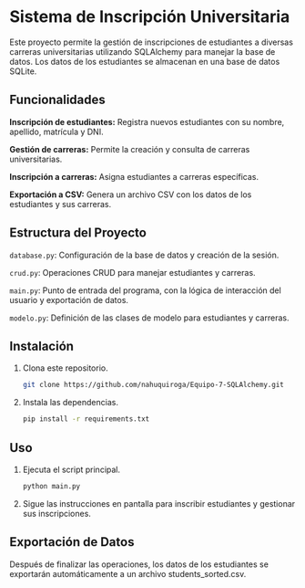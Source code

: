 # Sistema de Inscripción Universitaria

Este proyecto permite la gestión de inscripciones de estudiantes a diversas carreras universitarias utilizando SQLAlchemy para manejar la base de datos. Los datos de los estudiantes se almacenan en una base de datos SQLite.



## Funcionalidades

**Inscripción de estudiantes:** Registra nuevos estudiantes con su nombre, apellido, matrícula y DNI.

**Gestión de carreras:** Permite la creación y consulta de carreras universitarias.

**Inscripción a carreras:** Asigna estudiantes a carreras específicas.

**Exportación a CSV:** Genera un archivo CSV con los datos de los estudiantes y sus carreras.



## Estructura del Proyecto

`database.py`: Configuración de la base de datos y creación de la sesión.

`crud.py`: Operaciones CRUD para manejar estudiantes y carreras.

`main.py`: Punto de entrada del programa, con la lógica de interacción del usuario y exportación de datos.

`modelo.py`: Definición de las clases de modelo para estudiantes y carreras.



## Instalación

1. Clona este repositorio.
   ```bash
   git clone https://github.com/nahuquiroga/Equipo-7-SQLAlchemy.git
   ```
   
2. Instala las dependencias.
   ```bash
   pip install -r requirements.txt
   ```

## Uso

1. Ejecuta el script principal.
   ```bash
   python main.py
   ```
   
2. Sigue las instrucciones en pantalla para inscribir estudiantes y gestionar sus inscripciones.
   


## Exportación de Datos
Después de finalizar las operaciones, los datos de los estudiantes se exportarán automáticamente a un archivo students_sorted.csv.


